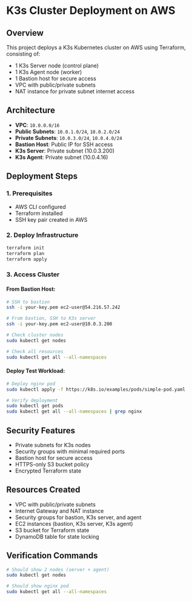 # K3s Cluster Deployment on AWS

## Overview
This project deploys a K3s Kubernetes cluster on AWS using Terraform, consisting of:
- 1 K3s Server node (control plane)
- 1 K3s Agent node (worker)
- 1 Bastion host for secure access
- VPC with public/private subnets
- NAT instance for private subnet internet access

## Architecture
- **VPC**: `10.0.0.0/16`
- **Public Subnets**: `10.0.1.0/24`, `10.0.2.0/24`
- **Private Subnets**: `10.0.3.0/24`, `10.0.4.0/24`
- **Bastion Host**: Public IP for SSH access
- **K3s Server**: Private subnet (10.0.3.200)
- **K3s Agent**: Private subnet (10.0.4.16)

## Deployment Steps

### 1. Prerequisites
- AWS CLI configured
- Terraform installed
- SSH key pair created in AWS

### 2. Deploy Infrastructure
```bash
terraform init
terraform plan
terraform apply
```

### 3. Access Cluster

#### From Bastion Host:
```bash
# SSH to bastion
ssh -i your-key.pem ec2-user@54.216.57.242

# From bastion, SSH to K3s server
ssh -i your-key.pem ec2-user@10.0.3.200

# Check cluster nodes
sudo kubectl get nodes

# Check all resources
sudo kubectl get all --all-namespaces
```

#### Deploy Test Workload:
```bash
# Deploy nginx pod
sudo kubectl apply -f https://k8s.io/examples/pods/simple-pod.yaml

# Verify deployment
sudo kubectl get pods
sudo kubectl get all --all-namespaces | grep nginx
```

## Security Features
- Private subnets for K3s nodes
- Security groups with minimal required ports
- Bastion host for secure access
- HTTPS-only S3 bucket policy
- Encrypted Terraform state

## Resources Created
- VPC with public/private subnets
- Internet Gateway and NAT instance
- Security groups for bastion, K3s server, and agent
- EC2 instances (bastion, K3s server, K3s agent)
- S3 bucket for Terraform state
- DynamoDB table for state locking

## Verification Commands
```bash
# Should show 2 nodes (server + agent)
sudo kubectl get nodes

# Should show nginx pod
sudo kubectl get all --all-namespaces
```